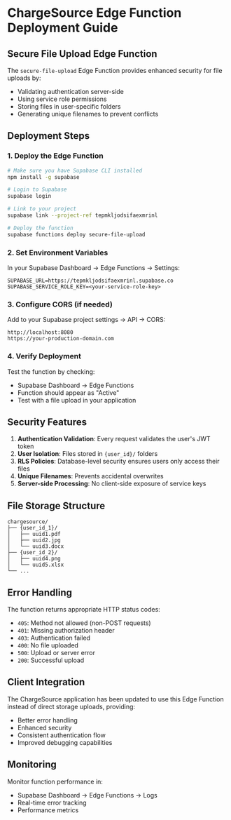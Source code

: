 # ChargeSource Edge Function Deployment Guide

## Secure File Upload Edge Function

The `secure-file-upload` Edge Function provides enhanced security for file uploads by:

- Validating authentication server-side
- Using service role permissions
- Storing files in user-specific folders
- Generating unique filenames to prevent conflicts

## Deployment Steps

### 1. Deploy the Edge Function

```bash
# Make sure you have Supabase CLI installed
npm install -g supabase

# Login to Supabase
supabase login

# Link to your project
supabase link --project-ref tepmkljodsifaexmrinl

# Deploy the function
supabase functions deploy secure-file-upload
```

### 2. Set Environment Variables

In your Supabase Dashboard → Edge Functions → Settings:

```
SUPABASE_URL=https://tepmkljodsifaexmrinl.supabase.co
SUPABASE_SERVICE_ROLE_KEY=<your-service-role-key>
```

### 3. Configure CORS (if needed)

Add to your Supabase project settings → API → CORS:
```
http://localhost:8080
https://your-production-domain.com
```

### 4. Verify Deployment

Test the function by checking:
- Supabase Dashboard → Edge Functions
- Function should appear as "Active"
- Test with a file upload in your application

## Security Features

1. **Authentication Validation**: Every request validates the user's JWT token
2. **User Isolation**: Files stored in `{user_id}/` folders
3. **RLS Policies**: Database-level security ensures users only access their files
4. **Unique Filenames**: Prevents accidental overwrites
5. **Server-side Processing**: No client-side exposure of service keys

## File Storage Structure

```
chargesource/
├── {user_id_1}/
│   ├── uuid1.pdf
│   ├── uuid2.jpg
│   └── uuid3.docx
├── {user_id_2}/
│   ├── uuid4.png
│   └── uuid5.xlsx
└── ...
```

## Error Handling

The function returns appropriate HTTP status codes:
- `405`: Method not allowed (non-POST requests)
- `401`: Missing authorization header
- `403`: Authentication failed
- `400`: No file uploaded
- `500`: Upload or server error
- `200`: Successful upload

## Client Integration

The ChargeSource application has been updated to use this Edge Function instead of direct storage uploads, providing:
- Better error handling
- Enhanced security
- Consistent authentication flow
- Improved debugging capabilities

## Monitoring

Monitor function performance in:
- Supabase Dashboard → Edge Functions → Logs
- Real-time error tracking
- Performance metrics
